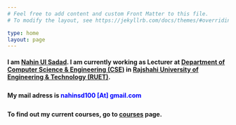 ```yaml
---
# Feel free to add content and custom Front Matter to this file.
# To modify the layout, see https://jekyllrb.com/docs/themes/#overriding-theme-defaults

type: home
layout: page
---
```


#### I am [Nahin Ul Sadad](http://www.ruet.ac.bd/teacher/CSE/nahin). I am currently working as Lecturer at [Department of Computer Science & Engineering (CSE)](http://cse.ruet.ac.bd/) in [Rajshahi University of Engineering & Technology (RUET)](http://www.ruet.ac.bd/). #### 

<h4 style="margin-top:25px; margin-bottom:-10px"> My mail adress is <strong style="color:blue">nahinsd100 [At] gmail.com</strong></h4><br>

#### To find out my current courses, go to [courses](/courses) page. ####

